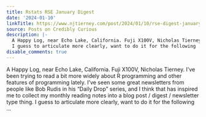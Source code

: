 ```yaml
---
title: Rstats RSE January Digest
date: '2024-01-10'
linkTitle: https://www.njtierney.com/post/2024/01/10/rse-digest-january/
source: Posts on Credibly Curious
description: |-
  A Happy Log, near Echo Lake, California. Fuji X100V, Nicholas Tierney. I&rsquo;ve been trying to read a bit more widely about R programming and other features of programming lately. I&rsquo;ve seen some great newsletters from people like Bob Rudis in his &ldquo;Daily Drop&rdquo; series, and I think that has inspired me to collect my monthly reading notes into a blog post / digest / newsletter type thing.
  I guess to articulate more clearly, want to do it for the following ...
disable_comments: true
---
```

A Happy Log, near Echo Lake, California. Fuji X100V, Nicholas Tierney. I&rsquo;ve been trying to read a bit more widely about R programming and other features of programming lately. I&rsquo;ve seen some great newsletters from people like Bob Rudis in his &ldquo;Daily Drop&rdquo; series, and I think that has inspired me to collect my monthly reading notes into a blog post / digest / newsletter type thing.
I guess to articulate more clearly, want to do it for the following ...